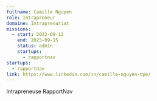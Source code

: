 ```yaml
---
fullname: Camille Nguyen
role: Intrapreneur
domaine: Intraprenariat
missions:
  - start: 2022-09-12
    end: 2025-09-15
    status: admin
    startups:
      - rapportnav
startups:
  - rapportnav
link: https://www.linkedin.com/in/camille-nguyen-tpe/
---
```

Intrapreneuse RapportNav